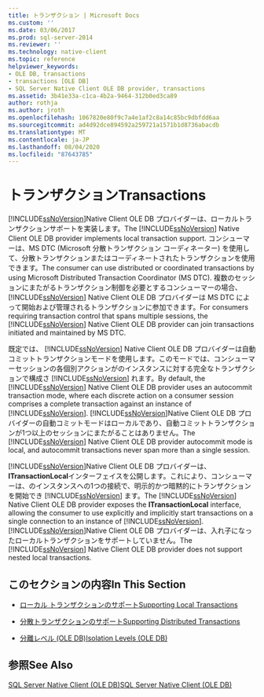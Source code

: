 ```yaml
---
title: トランザクション | Microsoft Docs
ms.custom: ''
ms.date: 03/06/2017
ms.prod: sql-server-2014
ms.reviewer: ''
ms.technology: native-client
ms.topic: reference
helpviewer_keywords:
- OLE DB, transactions
- transactions [OLE DB]
- SQL Server Native Client OLE DB provider, transactions
ms.assetid: 3b41e33a-c1ca-4b2a-9464-312b0ed3ca89
author: rothja
ms.author: jroth
ms.openlocfilehash: 1067820e80f9c7a4e1af2c8a14c85bc9dbfdd6aa
ms.sourcegitcommit: ad4d92dce894592a259721a1571b1d8736abacdb
ms.translationtype: MT
ms.contentlocale: ja-JP
ms.lasthandoff: 08/04/2020
ms.locfileid: "87643785"
---
```

# <a name="transactions"></a><span data-ttu-id="aa0bf-102">トランザクション</span><span class="sxs-lookup"><span data-stu-id="aa0bf-102">Transactions</span></span>
  <span data-ttu-id="aa0bf-103">[!INCLUDE[ssNoVersion](../../includes/ssnoversion-md.md)]Native Client OLE DB プロバイダーは、ローカルトランザクションサポートを実装します。</span><span class="sxs-lookup"><span data-stu-id="aa0bf-103">The [!INCLUDE[ssNoVersion](../../includes/ssnoversion-md.md)] Native Client OLE DB provider implements local transaction support.</span></span> <span data-ttu-id="aa0bf-104">コンシューマーは、MS DTC (Microsoft 分散トランザクション コーディネーター) を使用して、分散トランザクションまたはコーディネートされたトランザクションを使用できます。</span><span class="sxs-lookup"><span data-stu-id="aa0bf-104">The consumer can use distributed or coordinated transactions by using Microsoft Distributed Transaction Coordinator (MS DTC).</span></span> <span data-ttu-id="aa0bf-105">複数のセッションにまたがるトランザクション制御を必要とするコンシューマーの場合、 [!INCLUDE[ssNoVersion](../../includes/ssnoversion-md.md)] Native Client OLE DB プロバイダーは MS DTC によって開始および管理されるトランザクションに参加できます。</span><span class="sxs-lookup"><span data-stu-id="aa0bf-105">For consumers requiring transaction control that spans multiple sessions, the [!INCLUDE[ssNoVersion](../../includes/ssnoversion-md.md)] Native Client OLE DB provider can join transactions initiated and maintained by MS DTC.</span></span>  
  
 <span data-ttu-id="aa0bf-106">既定では、 [!INCLUDE[ssNoVersion](../../includes/ssnoversion-md.md)] Native Client OLE DB プロバイダーは自動コミットトランザクションモードを使用します。このモードでは、コンシューマーセッションの各個別アクションがのインスタンスに対する完全なトランザクションで構成さ [!INCLUDE[ssNoVersion](../../includes/ssnoversion-md.md)] れます。</span><span class="sxs-lookup"><span data-stu-id="aa0bf-106">By default, the [!INCLUDE[ssNoVersion](../../includes/ssnoversion-md.md)] Native Client OLE DB provider uses an autocommit transaction mode, where each discrete action on a consumer session comprises a complete transaction against an instance of [!INCLUDE[ssNoVersion](../../includes/ssnoversion-md.md)].</span></span> <span data-ttu-id="aa0bf-107">[!INCLUDE[ssNoVersion](../../includes/ssnoversion-md.md)]Native Client OLE DB プロバイダーの自動コミットモードはローカルであり、自動コミットトランザクションが1つ以上のセッションにまたがることはありません。</span><span class="sxs-lookup"><span data-stu-id="aa0bf-107">The [!INCLUDE[ssNoVersion](../../includes/ssnoversion-md.md)] Native Client OLE DB provider autocommit mode is local, and autocommit transactions never span more than a single session.</span></span>  
  
 <span data-ttu-id="aa0bf-108">[!INCLUDE[ssNoVersion](../../includes/ssnoversion-md.md)]Native Client OLE DB プロバイダーは、 **ITransactionLocal**インターフェイスを公開します。これにより、コンシューマーは、のインスタンスへの1つの接続で、明示的かつ暗黙的にトランザクションを開始でき [!INCLUDE[ssNoVersion](../../includes/ssnoversion-md.md)] ます。</span><span class="sxs-lookup"><span data-stu-id="aa0bf-108">The [!INCLUDE[ssNoVersion](../../includes/ssnoversion-md.md)] Native Client OLE DB provider exposes the **ITransactionLocal** interface, allowing the consumer to use explicitly and implicitly start transactions on a single connection to an instance of [!INCLUDE[ssNoVersion](../../includes/ssnoversion-md.md)].</span></span> <span data-ttu-id="aa0bf-109">[!INCLUDE[ssNoVersion](../../includes/ssnoversion-md.md)]Native Client OLE DB プロバイダーは、入れ子になったローカルトランザクションをサポートしていません。</span><span class="sxs-lookup"><span data-stu-id="aa0bf-109">The [!INCLUDE[ssNoVersion](../../includes/ssnoversion-md.md)] Native Client OLE DB provider does not support nested local transactions.</span></span>  
  
## <a name="in-this-section"></a><span data-ttu-id="aa0bf-110">このセクションの内容</span><span class="sxs-lookup"><span data-stu-id="aa0bf-110">In This Section</span></span>  
  
-   [<span data-ttu-id="aa0bf-111">ローカル トランザクションのサポート</span><span class="sxs-lookup"><span data-stu-id="aa0bf-111">Supporting Local Transactions</span></span>](supporting-local-transactions.md)  
  
-   [<span data-ttu-id="aa0bf-112">分散トランザクションのサポート</span><span class="sxs-lookup"><span data-stu-id="aa0bf-112">Supporting Distributed Transactions</span></span>](supporting-distributed-transactions.md)  
  
-   [<span data-ttu-id="aa0bf-113">分離レベル &#40;OLE DB&#41;</span><span class="sxs-lookup"><span data-stu-id="aa0bf-113">Isolation Levels &#40;OLE DB&#41;</span></span>](isolation-levels-ole-db.md)  
  
## <a name="see-also"></a><span data-ttu-id="aa0bf-114">参照</span><span class="sxs-lookup"><span data-stu-id="aa0bf-114">See Also</span></span>  
 [<span data-ttu-id="aa0bf-115">SQL Server Native Client &#40;OLE DB&#41;</span><span class="sxs-lookup"><span data-stu-id="aa0bf-115">SQL Server Native Client &#40;OLE DB&#41;</span></span>](../native-client/ole-db/sql-server-native-client-ole-db.md)  
  
  

